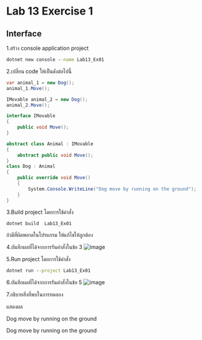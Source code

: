 # Lab 13 Exercise 1

## Interface

1.สร้าง console application project

```cmd
dotnet new console --name Lab13_Ex01
```

2.เปลี่ยน code ให้เป็นดังต่อไปนี้

```cs
var animal_1 = new Dog();
animal_1.Move();

IMovable animal_2 = new Dog();
animal_2.Move();

interface IMovable
{
    public void Move();
}

abstract class Animal : IMovable
{
    abstract public void Move();
}
class Dog : Animal
{
    public override void Move()
    {
        System.Console.WriteLine("Dog move by running on the ground");
    }
}

```

3.Build project โดยการใช้คำสั่ง

```cmd
dotnet build  Lab13_Ex01
```

ถ้ามีที่ผิดพลาดในโปรแกรม ให้แก้ไขให้ถูกต้อง

4.บันทึกผลที่ได้จากการรันคำสั่งในข้อ 3
![image](https://github.com/ThanchiraCharakhon099/03376836-OOP-2566-Lab-13/assets/144195708/4ebc3ff8-d603-43d6-aa6c-9cfa7324a3e7)

5.Run project โดยการใช้คำสั่ง

```cmd
dotnet run --project Lab13_Ex01
```

6.บันทึกผลที่ได้จากการรันคำสั่งในข้อ 5
![image](https://github.com/ThanchiraCharakhon099/03376836-OOP-2566-Lab-13/assets/144195708/6d683bb6-a5ad-401c-a944-3538f26615ef)

7.อธิบายสิ่งที่พบในการทดลอง

แสดงผล

Dog move by running on the ground

Dog move by running on the ground
